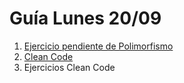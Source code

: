 # Guía Lunes 20/09

1. [Ejercicio pendiente de Polimorfismo](https://docs.google.com/presentation/d/1OwemJyp3y8UoPSennA7xagsG0z4CqsMRmsiqCkrkUn4/edit#slide=id.gc938043450_0_189)
2. [Clean Code](https://docs.google.com/presentation/d/1G71Kj--ukjIxWx2IooPb9FJqZGXxXPiEQ-FvUGw4EeY/edit?usp=sharing)
3. Ejercicios Clean Code

